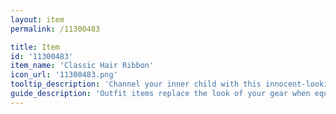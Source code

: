 ```yaml
---
layout: item
permalink: /11300483

title: Item
id: '11300483'
item_name: 'Classic Hair Ribbon'
icon_url: '11300483.png'
tooltip_description: 'Channel your inner child with this innocent-looking ribbon.'
guide_description: 'Outfit items replace the look of your gear when equipped.'
---
```

